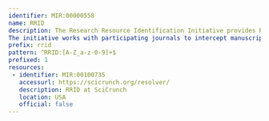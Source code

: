 ```yaml
---
identifier: MIR:00000558
name: RRID
description: The Research Resource Identification Initiative provides RRIDs to 4 main classes of resources: Antibodies, Cell Lines, Model Organisms, and Databases / Software tools.: Antibodies, Model Organisms, and Databases / Software tools.
The initiative works with participating journals to intercept manuscripts in the publication process that use these resources, and allows publication authors to incorporate RRIDs within the methods sections. It also provides resolver services that access curated data from 10 data sources: the antibody registry (a curated catalog of antibodies), the SciCrunch registry (a curated catalog of software tools and databases), and model organism nomenclature authority databases (MGI, FlyBase, WormBase, RGD), as well as various stock centers. These RRIDs are aggregated and can be searched through SciCrunch.
prefix: rrid
pattern: ^RRID:[A-Z_a-z-0-9]+$
prefixed: 1
resources:
 - identifier: MIR:00100735
   accessurl: https://scicrunch.org/resolver/
   description: RRID at SciCrunch
   location: USA
   official: false
---
```

